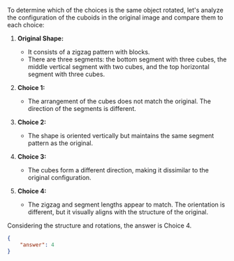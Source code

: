 To determine which of the choices is the same object rotated, let's analyze the configuration of the cuboids in the original image and compare them to each choice:

1. **Original Shape:** 
   - It consists of a zigzag pattern with blocks. 
   - There are three segments: the bottom segment with three cubes, the middle vertical segment with two cubes, and the top horizontal segment with three cubes.

2. **Choice 1:** 
   - The arrangement of the cubes does not match the original. The direction of the segments is different.

3. **Choice 2:** 
   - The shape is oriented vertically but maintains the same segment pattern as the original.

4. **Choice 3:** 
   - The cubes form a different direction, making it dissimilar to the original configuration.

5. **Choice 4:** 
   - The zigzag and segment lengths appear to match. The orientation is different, but it visually aligns with the structure of the original.

Considering the structure and rotations, the answer is Choice 4.

```json
{
    "answer": 4
}
```